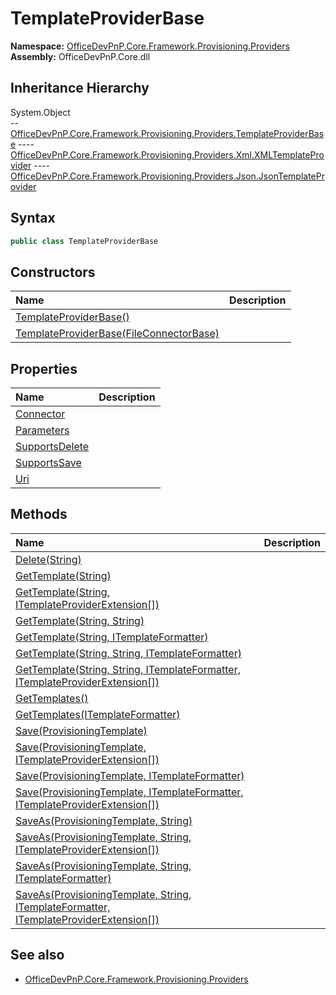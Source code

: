 # TemplateProviderBase
**Namespace:** [OfficeDevPnP.Core.Framework.Provisioning.Providers](OfficeDevPnP.Core.Framework.Provisioning.Providers.md)  
**Assembly:** OfficeDevPnP.Core.dll  
## Inheritance Hierarchy
System.Object  
--  [OfficeDevPnP.Core.Framework.Provisioning.Providers.TemplateProviderBase](OfficeDevPnP.Core.Framework.Provisioning.Providers.TemplateProviderBase.md)
----  [OfficeDevPnP.Core.Framework.Provisioning.Providers.Xml.XMLTemplateProvider](OfficeDevPnP.Core.Framework.Provisioning.Providers.Xml.XMLTemplateProvider.md)
----  [OfficeDevPnP.Core.Framework.Provisioning.Providers.Json.JsonTemplateProvider](OfficeDevPnP.Core.Framework.Provisioning.Providers.Json.JsonTemplateProvider.md)
## Syntax
```C#
public class TemplateProviderBase
```
## Constructors
|**Name**|**Description**|
|:-----|:-----|
| [TemplateProviderBase()](OfficeDevPnP.Core.Framework.Provisioning.Providers.TemplateProviderBase.ctor1.md) | 
| [TemplateProviderBase(FileConnectorBase)](OfficeDevPnP.Core.Framework.Provisioning.Providers.TemplateProviderBase.ctor2.md) | 
## Properties
|**Name**|**Description**|
|:-----|:-----|
| [Connector](OfficeDevPnP.Core.Framework.Provisioning.Providers.TemplateProviderBase.Connector.md) | 
| [Parameters](OfficeDevPnP.Core.Framework.Provisioning.Providers.TemplateProviderBase.Parameters.md) | 
| [SupportsDelete](OfficeDevPnP.Core.Framework.Provisioning.Providers.TemplateProviderBase.SupportsDelete.md) | 
| [SupportsSave](OfficeDevPnP.Core.Framework.Provisioning.Providers.TemplateProviderBase.SupportsSave.md) | 
| [Uri](OfficeDevPnP.Core.Framework.Provisioning.Providers.TemplateProviderBase.Uri.md) | 
## Methods
|**Name**|**Description**|
|:-----|:-----|
| [Delete(String)](OfficeDevPnP.Core.Framework.Provisioning.Providers.TemplateProviderBase.cf3d39fd.md) | 
| [GetTemplate(String)](OfficeDevPnP.Core.Framework.Provisioning.Providers.TemplateProviderBase.63314bcb.md) | 
| [GetTemplate(String, ITemplateProviderExtension[])](OfficeDevPnP.Core.Framework.Provisioning.Providers.TemplateProviderBase.87e64e45.md) | 
| [GetTemplate(String, String)](OfficeDevPnP.Core.Framework.Provisioning.Providers.TemplateProviderBase.787ac00e.md) | 
| [GetTemplate(String, ITemplateFormatter)](OfficeDevPnP.Core.Framework.Provisioning.Providers.TemplateProviderBase.5ab3afb3.md) | 
| [GetTemplate(String, String, ITemplateFormatter)](OfficeDevPnP.Core.Framework.Provisioning.Providers.TemplateProviderBase.250dcb85.md) | 
| [GetTemplate(String, String, ITemplateFormatter, ITemplateProviderExtension[])](OfficeDevPnP.Core.Framework.Provisioning.Providers.TemplateProviderBase.cc9b66fa.md) | 
| [GetTemplates()](OfficeDevPnP.Core.Framework.Provisioning.Providers.TemplateProviderBase.637e3e6b.md) | 
| [GetTemplates(ITemplateFormatter)](OfficeDevPnP.Core.Framework.Provisioning.Providers.TemplateProviderBase.57d85359.md) | 
| [Save(ProvisioningTemplate)](OfficeDevPnP.Core.Framework.Provisioning.Providers.TemplateProviderBase.da61c130.md) | 
| [Save(ProvisioningTemplate, ITemplateProviderExtension[])](OfficeDevPnP.Core.Framework.Provisioning.Providers.TemplateProviderBase.1c9d227e.md) | 
| [Save(ProvisioningTemplate, ITemplateFormatter)](OfficeDevPnP.Core.Framework.Provisioning.Providers.TemplateProviderBase.36e39e3.md) | 
| [Save(ProvisioningTemplate, ITemplateFormatter, ITemplateProviderExtension[])](OfficeDevPnP.Core.Framework.Provisioning.Providers.TemplateProviderBase.575209b6.md) | 
| [SaveAs(ProvisioningTemplate, String)](OfficeDevPnP.Core.Framework.Provisioning.Providers.TemplateProviderBase.c088c3c5.md) | 
| [SaveAs(ProvisioningTemplate, String, ITemplateProviderExtension[])](OfficeDevPnP.Core.Framework.Provisioning.Providers.TemplateProviderBase.3b2e8cc2.md) | 
| [SaveAs(ProvisioningTemplate, String, ITemplateFormatter)](OfficeDevPnP.Core.Framework.Provisioning.Providers.TemplateProviderBase.3ae34207.md) | 
| [SaveAs(ProvisioningTemplate, String, ITemplateFormatter, ITemplateProviderExtension[])](OfficeDevPnP.Core.Framework.Provisioning.Providers.TemplateProviderBase.c9910f96.md) | 
## See also
- [OfficeDevPnP.Core.Framework.Provisioning.Providers](OfficeDevPnP.Core.Framework.Provisioning.Providers.md)
